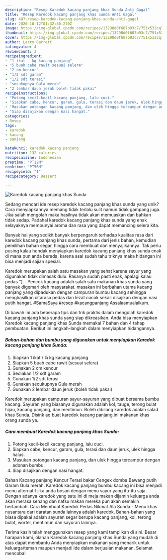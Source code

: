 ```yaml
---
description: "Resep Karedok kacang panjang khas Sunda Anti Gagal"
title: "Resep Karedok kacang panjang khas Sunda Anti Gagal"
slug: 487-resep-karedok-kacang-panjang-khas-sunda-anti-gagal
date: 2020-10-12T01:32:30.270Z
image: https://img-global.cpcdn.com/recipes/13298d0f607b93c7/751x532cq70/karedok-kacang-panjang-khas-sunda-foto-resep-utama.jpg
thumbnail: https://img-global.cpcdn.com/recipes/13298d0f607b93c7/751x532cq70/karedok-kacang-panjang-khas-sunda-foto-resep-utama.jpg
cover: https://img-global.cpcdn.com/recipes/13298d0f607b93c7/751x532cq70/karedok-kacang-panjang-khas-sunda-foto-resep-utama.jpg
author: Larry Garrett
ratingvalue: 4
reviewcount: 3
recipeingredient:
- "1 ikat   kg kacang panjang"
- "5 buah cabe rawit sesuai selera"
- "2 cm kencur"
- "1/2 sdt garam"
- "1/2 sdt terasi"
- "secukupnya Gula merah"
- "2 lembar daun jeruk boleh tidak pakai"
recipeinstructions:
- "Potong kecil-kecil kacang panjang, lalu cuci."
- "Siapkan cabe, kencur, garam, gula, terasi dan daun jeruk, ulek hingga halus."
- "Masukan potongan kacang panjang, dan ulek hingga tercampur dengan adonan bumbu."
- "Siap disajikan dengan nasi hangat."
categories:
- Resep
tags:
- karedok
- kacang
- panjang

katakunci: karedok kacang panjang 
nutrition: 132 calories
recipecuisine: Indonesian
preptime: "PT12M"
cooktime: "PT56M"
recipeyield: "1"
recipecategory: Dessert

---
```



![Karedok kacang panjang khas Sunda](https://img-global.cpcdn.com/recipes/13298d0f607b93c7/751x532cq70/karedok-kacang-panjang-khas-sunda-foto-resep-utama.jpg)

Sedang mencari ide resep karedok kacang panjang khas sunda yang unik? Cara menyiapkannya memang tidak terlalu sulit namun tidak gampang juga. Jika salah mengolah maka hasilnya tidak akan memuaskan dan bahkan tidak sedap. Padahal karedok kacang panjang khas sunda yang enak selayaknya mempunyai aroma dan rasa yang dapat memancing selera kita.

Banyak hal yang sedikit banyak berpengaruh terhadap kualitas rasa dari karedok kacang panjang khas sunda, pertama dari jenis bahan, kemudian pemilihan bahan segar, hingga cara membuat dan menyajikannya. Tak perlu pusing kalau hendak menyiapkan karedok kacang panjang khas sunda enak di mana pun anda berada, karena asal sudah tahu triknya maka hidangan ini bisa menjadi sajian spesial.

Karedok merupakan salah satu masakan yang sehat karena sayur yang digunakan tidak dimasak dulu. Rasanya sudah pasti enak, apalagi kalau pedas &#34;). . Pencok kacang adalah salah satu makanan khas sunda yang banyak digemari oleh masyarakat. masakan ini berbahan utama kacang panjang yang dipadukan dengan campuran bumbu kacang sehingga menghasilkan citarasa pedas dan lezat cocok sekali disajikan dengan nasi putih hangat. #SamaSaya #resep #kacangpanjang Assalaamualaikum.


Di bawah ini ada beberapa tips dan trik praktis dalam mengolah karedok kacang panjang khas sunda yang siap dikreasikan. Anda bisa menyiapkan Karedok kacang panjang khas Sunda memakai 7 bahan dan 4 tahap pembuatan. Berikut ini langkah-langkah dalam menyiapkan hidangannya.

<!--inarticleads1-->

##### Bahan-bahan dan bumbu yang digunakan untuk menyiapkan Karedok kacang panjang khas Sunda:

1. Siapkan 1 ikat / ¼ kg kacang panjang
1. Siapkan 5 buah cabe rawit (sesuai selera)
1. Gunakan 2 cm kencur
1. Sediakan 1/2 sdt garam
1. Gunakan 1/2 sdt terasi
1. Gunakan secukupnya Gula merah
1. Gunakan 2 lembar daun jeruk (boleh tidak pakai)


Karedok merupakan campuran sayur-sayuran yang dibuat bersama bumbu kacang. Sayuran yang biasanya digunakan adalah kol, tauge, terong bulat hijau, kacang panjang, dan mentimun. Boleh dibilang karedok adalah salad khas Sunda. Disink aq buat karedok kacang panjang,ini makanan khas orang sunda ya. 

<!--inarticleads2-->

##### Cara membuat Karedok kacang panjang khas Sunda:

1. Potong kecil-kecil kacang panjang, lalu cuci.
1. Siapkan cabe, kencur, garam, gula, terasi dan daun jeruk, ulek hingga halus.
1. Masukan potongan kacang panjang, dan ulek hingga tercampur dengan adonan bumbu.
1. Siap disajikan dengan nasi hangat.


Bahan Kacang panjang Kencur Terasi bakar Cengek domba Bawang putih Garam Gula merah. Karedok kacang panjang bumbu kacang ini bisa menjadi menu alternatif jika anda bosan dengan menu sayur yang itu-itu saja. Dengan adanya karedok yang satu ini di meja makan dijamin keluarga anda akan merasa senang dan nafsu makan mereka pun akan semakin bertambah. Cara Membuat Karedok Pedas Nikmat Ala Sunda - Menu khas nusantara dari daratan sunda lainnya adalah karedok. Bahan-bahan yang biasa dipakai adalah sayuran segar berupa kacang panjang, kol, terong bulat, wortel, mentimun dan sayuran lainnya. 

Terima kasih telah menggunakan resep yang kami tampilkan di sini. Besar harapan kami, olahan Karedok kacang panjang khas Sunda yang mudah di atas dapat membantu Anda menyiapkan makanan yang menarik untuk keluarga/teman maupun menjadi ide dalam berjualan makanan. Selamat mencoba!
